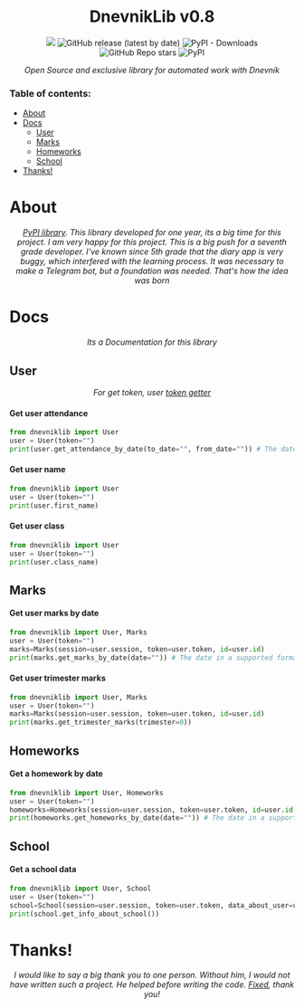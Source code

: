 <h1 align="center">DnevnikLib v0.8</h1>
<p align="center">
<img src="https://img.shields.io/github/license/dirtyhornet277/dnevniklib?color=green&style=for-the-badge">
<img alt="GitHub release (latest by date)" src="https://img.shields.io/github/v/release/dirtyhornet277/dnevniklib?color=red&display_name=tag&style=for-the-badge">
<img alt="PyPI - Downloads" src="https://img.shields.io/pypi/dm/dnevniklib?style=for-the-badge&color=blue">
<img alt="GitHub Repo stars" src="https://img.shields.io/github/stars/dirtyhornet277/dnevniklib?style=for-the-badge">
<img alt="PyPI" src="https://img.shields.io/pypi/v/dnevniklib?style=for-the-badge">
</p>
<p align="center">
  <i>Open Source and exclusive library for automated work with Dnevnik</i>
</p>


### Table of contents:
* [About](#about) 
* [Docs](#docs)
  + [User](#user)
  + [Marks](#marks)
  + [Homeworks](#homeworks)
  + [School](#school)
* [Thanks!](#thanks)

# About
<p align="center">
  <i><a href="https://pypi.org/project/dnevniklib/">PyPI library</a>. This library developed for one year, its a big time for this project. I am very happy for this project. This is a big push for a seventh grade developer. I've known since 5th grade that the diary app is very buggy, which interfered with the learning process. It was necessary to make a Telegram bot, but a foundation was needed. That's how the idea was born</i>
</p>


# Docs
<p align="center">
  <i>Its a Documentation for this library</i>
</p>


## User


<p align="center">
  <i>For get token, user <a href="https://github.com/dirtyhornet277/dnevnik_mes_token_getter">token getter</a></i>
</p>


<h4>Get user attendance</h4>



```python
from dnevniklib import User
user = User(token="")
print(user.get_attendance_by_date(to_date="", from_date="")) # The date in a supported format can be found User().get_date_in_format(year, month, day)
```

<h4>Get user name</h4>



```python
from dnevniklib import User
user = User(token="")
print(user.first_name)
```

<h4>Get user class</h4>



```python
from dnevniklib import User
user = User(token="")
print(user.class_name)
```


## Marks
<h4>Get user marks by date</h4>



```python
from dnevniklib import User, Marks
user = User(token="")
marks=Marks(session=user.session, token=user.token, id=user.id)
print(marks.get_marks_by_date(date="")) # The date in a supported format can be found User().get_date_in_format(year, month, day)
```

<h4>Get user trimester marks</h4>



```python
from dnevniklib import User, Marks
user = User(token="")
marks=Marks(session=user.session, token=user.token, id=user.id)
print(marks.get_trimester_marks(trimester=0)) 
```


## Homeworks

<h4>Get a homework by date</h4>



```python
from dnevniklib import User, Homeworks
user = User(token="")
homeworks=Homeworks(session=user.session, token=user.token, id=user.id)
print(homeworks.get_homeworks_by_date(date="")) # The date in a supported format can be found User().get_date_in_format(year, month, day)
```

## School

<h4>Get a school data</h4>

```python 
from dnevniklib import User, School
user = User(token="")
school=School(session=user.session, token=user.token, data_about_user=user.data_about_user)
print(school.get_info_about_school())
```



# Thanks!


<p align="center">
  <i>I would like to say a big thank you to one person. Without him, I would not have written such a project. He helped before writing the code. <a href="https://github.com/FixedOctocat">Fixed</a>, thank you!</i>
</p>